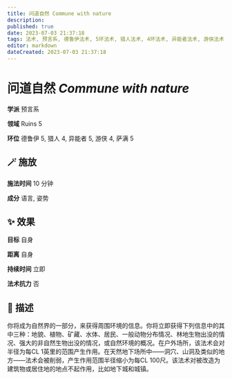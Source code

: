 ```yaml
---
title: 问道自然 Commune with nature
description: 
published: true
date: 2023-07-03 21:37:18
tags: 法术, 预言系, 德鲁伊法术, 5环法术, 猎人法术, 4环法术, 异能者法术, 游侠法术, 萨满法术, Ruins
editor: markdown
dateCreated: 2023-07-03 21:37:18
---
```


# **问道自然** *Commune with nature*

**学派** 预言系 

**领域** Ruins 5

**环位** 德鲁伊 5, 猎人 4, 异能者 5, 游侠 4, 萨满 5

## 🪄 施放

**施法时间** 10 分钟

**成分** 语言, 姿势

## ✨ 效果 

**目标** 自身 

**距离** 自身  

**持续时间** 立即 

**法术抗力** 否

## 📖 描述

你将成为自然界的一部分，来获得周围环境的信息。你将立即获得下列信息中的其中三种：地貌、植物、矿藏、水体、居民、一般动物分布情况、林地生物出没的情况、强大的非自然生物出没的情况，或自然环境的概况。在户外场所，该法术会对半径为每CL 1英里的范围产生作用。在天然地下场所中——洞穴、山洞及类似的地方——法术会被削弱，产生作用范围半径缩小为每CL 100尺。该法术对被改造为建筑物或居住地的地点不起作用，比如地下城和城镇。
    